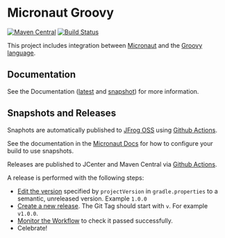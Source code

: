 # Micronaut Groovy

[![Maven Central](https://img.shields.io/maven-central/v/io.micronaut/micronaut-runtime-groovy.svg?label=Maven%20Central)](https://search.maven.org/search?q=g:%22io.micronaut%22%20AND%20a:%22micronaut-runtime-groovy%22)
[![Build Status](https://github.com/micronaut-projects/micronaut-groovy/workflows/Java%20CI/badge.svg)](https://github.com/micronaut-projects/micronaut-groovy/actions)

This project includes integration between [Micronaut](http://micronaut.io) and the [Groovy language](https://groovy-lang.org).

## Documentation

See the Documentation ([latest](https://micronaut-projects.github.io/micronaut-groovy/latest/guide) and [snapshot](https://micronaut-projects.github.io/micronaut-groovy/snapshot/guide/)) for more information.

## Snapshots and Releases

Snaphots are automatically published to [JFrog OSS](https://oss.jfrog.org/artifactory/oss-snapshot-local/) using [Github Actions](https://github.com/micronaut-projects/micronaut-groovy/actions).

See the documentation in the [Micronaut Docs](https://docs.micronaut.io/latest/guide/index.html#usingsnapshots) for how to configure your build to use snapshots.

Releases are published to JCenter and Maven Central via [Github Actions](https://github.com/micronaut-projects/micronaut-groovy/actions).

A release is performed with the following steps:

* [Edit the version](https://github.com/micronaut-projects/micronaut-groovy/edit/master/gradle.properties) specified by `projectVersion` in `gradle.properties` to a semantic, unreleased version. Example `1.0.0`
* [Create a new release](https://github.com/micronaut-projects/micronaut-groovy/releases/new). The Git Tag should start with `v`. For example `v1.0.0`.
* [Monitor the Workflow](https://github.com/micronaut-projects/micronaut-groovy/actions?query=workflow%3ARelease) to check it passed successfully.
* Celebrate!
